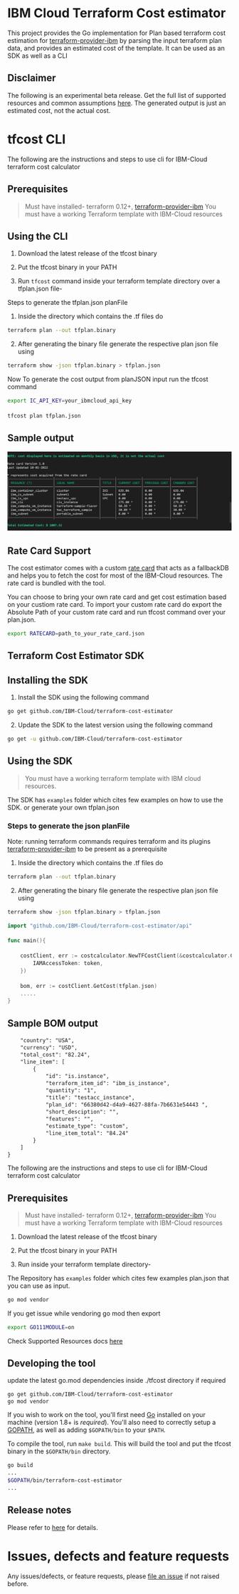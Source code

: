 # IBM Cloud Terraform Cost estimator 

This project provides the Go implementation for Plan based terraform cost estimation for [terraform-provider-ibm](https://github.com/IBM-Cloud/terraform-provider-ibm/tree/v1.36.0) by parsing the input terraform plan data, and provides an estimated cost of the template. It can be used as an SDK as well as a CLI

## Disclaimer

The following is an experimental beta release. Get the full list of supported resources and common assumptions [here](https://github.com/IBM-Cloud/terraform-cost-estimator/blob/main/supportedResources.md). The generated output is just an estimated cost, not the actual cost.
# tfcost CLI
The following are the instructions and steps to use cli for IBM-Cloud terraform cost calculator

## Prerequisites

>Must have installed- terraform 0.12+, [terraform-provider-ibm](https://github.com/IBM-Cloud/terraform-provider-ibm/tree/v1.36.0)
>You must have a working Terraform template with IBM-Cloud resources

## Using the CLI

1. Download the latest release of the tfcost binary

2. Put the tfcost binary in your PATH

3. Run ```tfcost``` command inside your terraform template directory over a tfplan.json file-


Steps to generate the tfplan.json planFile

1. Inside the directory which contains the .tf files do
```bash
terraform plan --out tfplan.binary
```
2. After generating the binary file generate the respective plan json file using
```bash
terraform show -json tfplan.binary > tfplan.json
```

Now To generate the cost output from planJSON input run the tfcost command 

```bash
export IC_API_KEY=your_ibmcloud_api_key

tfcost plan tfplan.json
```

## Sample output
![Estimated cost](/image.png)

## Rate Card Support

The cost estimator comes with a custom [rate card](https://github.com/IBM-Cloud/terraform-cost-estimator/ibm/rate_card.json) that acts as a fallbackDB and helps you to fetch the cost for most of the IBM-Cloud resources. The rate card is bundled with the tool. 

You can choose to bring your own rate card and get cost estimation based on your custiom rate card. To import your custom rate card do export the Absolute Path of your custom rate card and run tfcost command over your plan.json.

```sh
export RATECARD=path_to_your_rate_card.json
```


## Terraform Cost Estimator SDK

## Installing the SDK

1. Install the SDK using the following command

```bash
go get github.com/IBM-Cloud/terraform-cost-estimator
```

2. Update the SDK to the latest version using the following command

```bash
go get -u github.com/IBM-Cloud/terraform-cost-estimator
```


## Using the SDK

>You must have a working terraform template with IBM cloud resources.

The SDK has ```examples``` folder which cites few examples on how to use the SDK. or generate your own tfplan.json

### Steps to generate the json planFile
 Note: running terraform commands requires terraform and its plugins [terraform-provider-ibm](https://github.com/IBM-Cloud/terraform-provider-ibm/tree/v1.36.0) to be present as a prerequisite
1. Inside the directory which contains the .tf files do
```bash
terraform plan --out tfplan.binary
```
2. After generating the binary file generate the respective plan json file using
```bash
terraform show -json tfplan.binary > tfplan.json
```


```go
import "github.com/IBM-Cloud/terraform-cost-estimator/api"

func main(){

    costClient, err := costcalculator.NewTFCostClient(&costcalculator.Config{
	    IAMAccessToken: token,
    })

    bom, err := costClient.GetCost(tfplan.json)
    .....
}
```

## Sample BOM output

```json{
    "country": "USA",
    "currency": "USD",
    "total_cost": "82.24",
    "line_item": [
        {
            "id": "is.instance",
            "terraform_item_id": "ibm_is_instance",
            "quantity": "1",
            "title": "testacc_instance",
            "plan_id": "66380d42-d4a9-4627-88fa-7b6631e54443 ",
            "short_desciption": "",
            "features": "",
            "estimate_type": "custom",
            "line_item_total": "84.24"
        }
    ]
}
```

The following are the instructions and steps to use cli for IBM-Cloud terraform cost calculator

## Prerequisites

>Must have installed- terraform 0.12+, [terraform-provider-ibm](https://github.com/IBM-Cloud/terraform-provider-ibm/tree/v1.36.0)
>You must have a working Terraform template with IBM-Cloud resources


1. Download the latest release of the tfcost binary

2. Put the tfcost binary in your PATH

3. Run inside your terraform template directory-


The Repository has ```examples``` folder which cites few examples plan.json that you can use as input.

```bash
go mod vendor
```
If you get issue while vendoring go mod then export
```bash
export GO111MODULE=on
```

Check Supported Resources docs [here](/supportedResources.md) 

## Developing the tool

update the latest go.mod dependencies inside ./tfcost directory if required

```
go get github.com/IBM-Cloud/terraform-cost-estimator
go mod vendor
```

If you wish to work on the tool, you'll first need [Go](http://www.golang.org) installed on your machine (version 1.8+ is *required*). You'll also need to correctly setup a [GOPATH](http://golang.org/doc/code.html#GOPATH), as well as adding `$GOPATH/bin` to your `$PATH`.

To compile the tool, run `make build`. This will build the tool and put the tfcost binary in the `$GOPATH/bin` directory.

```sh
go build
...
$GOPATH/bin/terraform-cost-estimator
...
```

## Release notes

Please refer to [here](https://github.com/IBM-Cloud/terraform-cost-estimator/releases) for details.


# Issues, defects and feature requests

Any issues/defects, or feature requests, please [file an issue](https://github.com/IBM-Cloud/terraform-cost-estimator/issues) if not raised before.